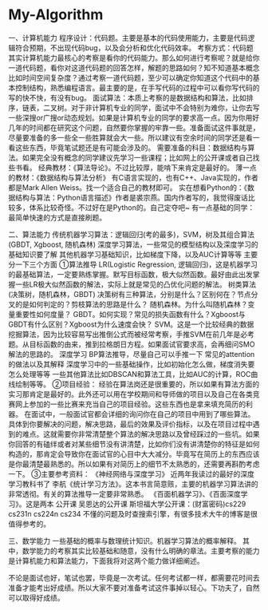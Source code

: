 # My-Algorithm
一、计算机能力
程序设计：代码题。主要是基本的代码使用能力，主要是代码逻辑符合预期，不出现代码bug，以及会分析和优化代码效率。
考察方式：代码题
其实计算机能力最核心的考察是看你的代码能力。那么如何进行考察呢？就是给你一道代码题，看你对这道代码题的回答怎样，解题的思路如何？知不知道基本概念比如时间空间复杂度？通过考察一道代码题，至少可以确定你知道这个代码中的基本控制结构，熟悉编程语言。最主要的是，在手写代码的过程中可以看你写代码的写的快不快，有没有bug。
面试算法：本质上考察的是数据结构和算法，比如排序，链表，二叉树。对于非计算机专业的同学，面试中不会特别为难你，让你去写一些深搜or广搜or动态规划。如果是计算机专业的同学的要求高一点。因为你用好几年的时间都在研究这个问题，自然要你掌握的牢靠一些。准备面试这件事就是，尽量要准备的多一些全一些胜算就会大一些。所以建议有空余时间的同学还是看一看这些东西，毕竟笔试题还是有可能会涉及的。
需要准备的科目：数据结构与算法。如果完全没有概念的同学建议先学习一些课程；比如网上的公开课或者自己找些书看。
经典教材：《算法导论》。不过比较厚，能啃下来肯定是最好的。
薄一点的教材：《数据结构与算法分析》 有C语言实现的，也有C++、Java实现的，作者都是Mark Allen Weiss。找一个适合自己的教材即可。
实在想看Python的：《数据结构与算法：Python语言描述》作者是裘宗燕。国内作者写的，我觉得废话比较多，体系比较奇怪。不过好在是Python的。自己定夺吧~
有一点基础的同学：最简单快速的方式是直接刷题。

二、算法能力
传统机器学习算法：逻辑回归(考的最多)，SVM，树及其组合算法(GBDT, Xgboost, 随机森林)
深度学习算法，一些常见的模型结构以及深度学习的基础知识要了解
其他机器学习基础知识，比如梯度下降，以及AUC计算等等
主要分一下三个方面
①算法推导
LR(Logistic Regression, 逻辑回归)，这是机器学习的最基础算法，一定要熟练掌握。默写目标函数，极大似然函数。最好由此出发掌握一些LR极大似然函数的解法，实际上就是常见的凸优化问题的解法。
树类算法(决策树，随机森林，GBDT)
   决策树有三种算法，分别是什么？区别何在？节点分叉的是如何判定的？剪枝算法的思路是什么？
   随机森林。为什么叫随机森林？变量重要性如何度量？
   GBDT。如何实现？常见的损失函数有什么？Xgboost与GBDT有什么区别？Xgboost为什么速度会快？
SVM。这是一个比较经典的数据挖掘算法，因为比较容易写出推倒公式而被经常考察，手推SVM在前几年是必考题。从目标函数的由来，推到拉格朗日方程。如果面试官要求高，会再细问SMO解法的思路的。
深度学习
   BP算法推导，尽量自己可以手推一下
   常见的attention的做法以及其解释
   深度学习中的一些基础操作，比如初始化怎么做，梯度消失要怎么处理等等
一些其他算法比如DBSCAN和算法工具，比如AUC的计算，ROC曲线绘制等等。
②项目经验：
经验在算法岗还是很重要的，所以如果有算法方面的实习那肯定是最好的。此外还可以用在学校期间和导师做的项目以及自己在各类竞赛网上参加的一些比赛来充当自己的项目经验。这些东西也是拿来填充简历的利器。
在面试中，一般面试官都会详细的询问你在自己的项目中用到了哪些算法。具体到你要解决的问题，解决思路，最后的效果及评价指标，以及在项目过程中遇到的难点。这就需要你非常清楚整个算法的解决思路以及曾经踩过的一些坑。如果你回答的有磕绊或者对某些细节没有讲清楚，比如你们没有讲清楚你的特征是如何构造的，那肯定会导致你在面试官的心目中大大减分。毕竟写在简历上的东西应该是你最清楚最熟悉的。所以如果有对简历上的细节不太熟悉的，还需要再斟酌考虑一下。
③主要参考资料：
《神经网络与深度学习》 近两年我读过的最好的深度学习教科书了
李航《统计学习方法》。这本书言简意赅，主要的机器学习算法讲的非常透彻。有关的算法推导一定要非常熟悉。
《百面机器学习》、《百面深度学习》。这是两本
公开课
吴恩达的公开课
斯坦福大学公开课：(财富密码)cs229 cs231n cs224n cs234
不懂的问题及时查搜索引擎，有很多技术大牛的博客是很值得参考的。

三、数学能力
一些基础的概率与数理统计知识。机器学习算法的概率解释。
其中，数学能力的考察其实比较基础和随意，没有什么明确的章法。主要考察的能力是计算机能力和算法能力，下面我将对这两个能力做详细阐述。

不论是面试也好，笔试也罢，毕竟是一次考试。任何考试都一样，都需要花时间去准备才能考出好成绩。所以大家不要对准备考试这件事掉以轻心。下功夫了，自然可以取得好成绩。
